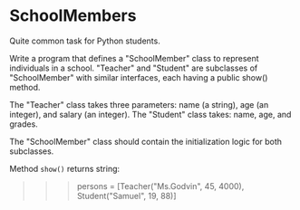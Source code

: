 # SchoolMembers

Quite common task for Python students.

Write a program that defines a "SchoolMember" class to represent individuals in a school. 
"Teacher" and "Student" are subclasses of "SchoolMember" with similar interfaces, each having a public show() method. 

The "Teacher" class takes three parameters: 
name (a string), age (an integer), and salary (an integer).
The "Student" class takes: name, age, and grades. 

The "SchoolMember" class should contain the initialization logic for both subclasses.

Method `show()` returns string:

>>> persons = [Teacher("Ms.Godvin", 45, 4000), Student("Samuel", 19, 88)]
